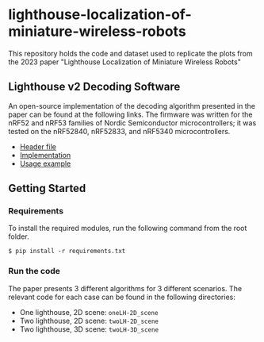 # lighthouse-localization-of-miniature-wireless-robots
This repository holds the code and dataset used to replicate the plots from the 2023 paper "Lighthouse Localization of Miniature Wireless Robots"

## Lighthouse v2 Decoding Software

An open-source implementation of the decoding algorithm presented in the paper can be found at the following links. The firmware was written for the nRF52 and nRF53 families of Nordic Semiconductor microcontrollers; it was tested on the nRF52840, nRF52833, and nRF5340 microcontrollers.
- [Header file](https://github.com/DotBots/DotBot-firmware/blob/f3a46c34e9ee9bda8e34b37e943eea6c8cd8e2da/bsp/lh2.h)
- [Implementation](https://github.com/DotBots/DotBot-firmware/blob/f3a46c34e9ee9bda8e34b37e943eea6c8cd8e2da/bsp/nrf/lh2.c)
- [Usage example](https://github.com/DotBots/DotBot-firmware/blob/f3a46c34e9ee9bda8e34b37e943eea6c8cd8e2da/projects/01bsp_lighthouse/01bsp_lighthouse.c)

## Getting Started

### Requirements
To install the required modules, run the following command from the root folder.

`$ pip install -r requirements.txt`

### Run the code

The paper presents 3 different algorithms for 3 different scenarios. The relevant code for each case can be found in the following directories:
- One lighthouse, 2D scene: `oneLH-2D_scene`
- Two lighthouse, 2D scene: `twoLH-2D_scene`
- Two lighthouse, 3D scene: `twoLH-3D_scene`


